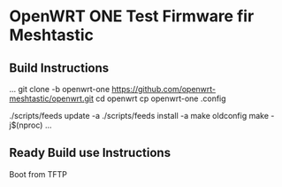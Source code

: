 
# OpenWRT ONE Test Firmware fir Meshtastic

## Build Instructions
...
git clone -b openwrt-one https://github.com/openwrt-meshtastic/openwrt.git
cd openwrt
cp openwrt-one .config

./scripts/feeds update -a
./scripts/feeds install -a
make oldconfig
make -j$(nproc)
...

## Ready Build use Instructions

Boot from TFTP
